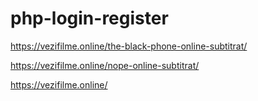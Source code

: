 php-login-register
==================
https://vezifilme.online/the-black-phone-online-subtitrat/

https://vezifilme.online/nope-online-subtitrat/

https://vezifilme.online/
